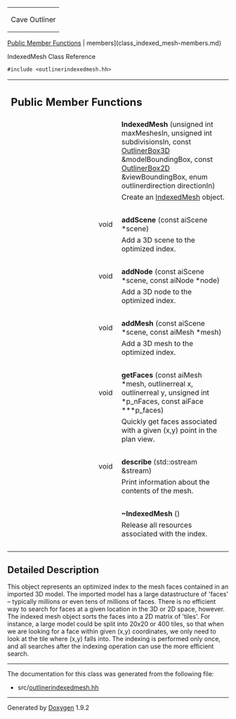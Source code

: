 <table data-cellspacing="0" data-cellpadding="0">
<colgroup>
<col style="width: 100%" />
</colgroup>
<tbody>
<tr class="odd" style="height: 56px;">
<td id="projectalign" style="padding-left: 0.5em"><div id="projectname">
Cave Outliner
</div></td>
</tr>
</tbody>
</table>

[Public Member Functions](#pub-methods) | 
members](class_indexed_mesh-members.md)

IndexedMesh Class Reference

`#include <outlinerindexedmesh.hh>`

<table class="memberdecls">
<colgroup>
<col style="width: 50%" />
<col style="width: 50%" />
</colgroup>
<tbody>
<tr class="odd heading">
<td colspan="2"><h2 id="public-member-functions" class="groupheader"><span id="pub-methods"></span> Public Member Functions</h2></td>
</tr>
<tr class="even memitem:ab8c2853a96f3f2d43949575fcb5516b2">
<td style="text-align: right;" class="memItemLeft" data-valign="top"><span id="ab8c2853a96f3f2d43949575fcb5516b2"></span>  </td>
<td class="memItemRight" data-valign="bottom"><strong>IndexedMesh</strong> (unsigned int maxMeshesIn, unsigned int subdivisionsIn, const <a href="https://github.com/jariarkko/cave-outliner/blob/master/doc/software/class_outliner_box3_d.md" class="el">OutlinerBox3D</a> &amp;modelBoundingBox, const <a href="https://github.com/jariarkko/cave-outliner/blob/master/doc/software/class_outliner_box2_d.md" class="el">OutlinerBox2D</a> &amp;viewBoundingBox, enum outlinerdirection directionIn)</td>
</tr>
<tr class="odd memdesc:ab8c2853a96f3f2d43949575fcb5516b2">
<td class="mdescLeft"> </td>
<td class="mdescRight">Create an <a href="https://github.com/jariarkko/cave-outliner/blob/master/doc/software/class_indexed_mesh.md" class="el">IndexedMesh</a> object.<br />
</td>
</tr>
<tr class="even separator:ab8c2853a96f3f2d43949575fcb5516b2">
<td colspan="2" class="memSeparator"> </td>
</tr>
<tr class="odd memitem:a925eb3e8be2a23948b1a89cf0e84e741">
<td style="text-align: right;" class="memItemLeft" data-valign="top"><span id="a925eb3e8be2a23948b1a89cf0e84e741"></span> void </td>
<td class="memItemRight" data-valign="bottom"><strong>addScene</strong> (const aiScene *scene)</td>
</tr>
<tr class="even memdesc:a925eb3e8be2a23948b1a89cf0e84e741">
<td class="mdescLeft"> </td>
<td class="mdescRight">Add a 3D scene to the optimized index.<br />
</td>
</tr>
<tr class="odd separator:a925eb3e8be2a23948b1a89cf0e84e741">
<td colspan="2" class="memSeparator"> </td>
</tr>
<tr class="even memitem:a87bf0125708b666b0e981bd97ecf1b4a">
<td style="text-align: right;" class="memItemLeft" data-valign="top"><span id="a87bf0125708b666b0e981bd97ecf1b4a"></span> void </td>
<td class="memItemRight" data-valign="bottom"><strong>addNode</strong> (const aiScene *scene, const aiNode *node)</td>
</tr>
<tr class="odd memdesc:a87bf0125708b666b0e981bd97ecf1b4a">
<td class="mdescLeft"> </td>
<td class="mdescRight">Add a 3D node to the optimized index.<br />
</td>
</tr>
<tr class="even separator:a87bf0125708b666b0e981bd97ecf1b4a">
<td colspan="2" class="memSeparator"> </td>
</tr>
<tr class="odd memitem:a62435349e69af952634e805827d56576">
<td style="text-align: right;" class="memItemLeft" data-valign="top"><span id="a62435349e69af952634e805827d56576"></span> void </td>
<td class="memItemRight" data-valign="bottom"><strong>addMesh</strong> (const aiScene *scene, const aiMesh *mesh)</td>
</tr>
<tr class="even memdesc:a62435349e69af952634e805827d56576">
<td class="mdescLeft"> </td>
<td class="mdescRight">Add a 3D mesh to the optimized index.<br />
</td>
</tr>
<tr class="odd separator:a62435349e69af952634e805827d56576">
<td colspan="2" class="memSeparator"> </td>
</tr>
<tr class="even memitem:aea51fdc366f822252850da1f8b6036ea">
<td style="text-align: right;" class="memItemLeft" data-valign="top"><span id="aea51fdc366f822252850da1f8b6036ea"></span> void </td>
<td class="memItemRight" data-valign="bottom"><strong>getFaces</strong> (const aiMesh *mesh, outlinerreal x, outlinerreal y, unsigned int *p_nFaces, const aiFace ***p_faces)</td>
</tr>
<tr class="odd memdesc:aea51fdc366f822252850da1f8b6036ea">
<td class="mdescLeft"> </td>
<td class="mdescRight">Quickly get faces associated with a given (x,y) point in the plan view.<br />
</td>
</tr>
<tr class="even separator:aea51fdc366f822252850da1f8b6036ea">
<td colspan="2" class="memSeparator"> </td>
</tr>
<tr class="odd memitem:a7aae3815523f0b5f802250eb6acb0d95">
<td style="text-align: right;" class="memItemLeft" data-valign="top"><span id="a7aae3815523f0b5f802250eb6acb0d95"></span> void </td>
<td class="memItemRight" data-valign="bottom"><strong>describe</strong> (std::ostream &amp;stream)</td>
</tr>
<tr class="even memdesc:a7aae3815523f0b5f802250eb6acb0d95">
<td class="mdescLeft"> </td>
<td class="mdescRight">Print information about the contents of the mesh.<br />
</td>
</tr>
<tr class="odd separator:a7aae3815523f0b5f802250eb6acb0d95">
<td colspan="2" class="memSeparator"> </td>
</tr>
<tr class="even memitem:af5f57e4b27dc9e76e7fcdcec9edb2bbc">
<td style="text-align: right;" class="memItemLeft" data-valign="top"><span id="af5f57e4b27dc9e76e7fcdcec9edb2bbc"></span>  </td>
<td class="memItemRight" data-valign="bottom"><strong>~IndexedMesh</strong> ()</td>
</tr>
<tr class="odd memdesc:af5f57e4b27dc9e76e7fcdcec9edb2bbc">
<td class="mdescLeft"> </td>
<td class="mdescRight">Release all resources associated with the index.<br />
</td>
</tr>
<tr class="even separator:af5f57e4b27dc9e76e7fcdcec9edb2bbc">
<td colspan="2" class="memSeparator"> </td>
</tr>
</tbody>
</table>

<span id="details"></span>

## Detailed Description

This object represents an optimized index to the mesh faces contained in
an imported 3D model. The imported model has a large datastructure of
'faces' – typically millions or even tens of millions of faces. There is
no efficient way to search for faces at a given location in the 3D or 2D
space, however. The indexed mesh object sorts the faces into a 2D matrix
of 'tiles'. For instance, a large model could be split into 20x20 or 400
tiles, so that when we are looking for a face within given (x,y)
coordinates, we only need to look at the tile where (x,y) falls into.
The indexing is performed only once, and all searches after the indexing
operation can use the more efficient search.

------------------------------------------------------------------------

The documentation for this class was generated from the following file:

-   src/<a href="outlinerindexedmesh_8hh_source.md" class="el">outlinerindexedmesh.hh</a>

------------------------------------------------------------------------

<span class="small">Generated
by [Doxygen](https://www.doxygen.org/index.md)
1.9.2</span>
